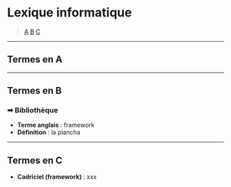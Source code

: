 # Lexique informatique

> [A](#termes-en-a) [B](#termes-en-b) [C](#termes-en-c)

---

## Termes en A

---

## Termes en B

### ➡ Bibliothèque

+ **Terme anglais** : framework
+ **Définition** : la plancha

---

## Termes en C

+ **Cadriciel (framework)** : xxx
